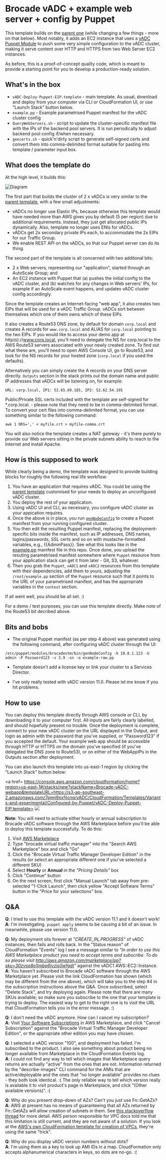 # Brocade vADC + example web server + config by Puppet

This template builds on the [parent one](https://github.com/dkalintsev/Brocade/tree/master/vADC/CloudFormation/Templates) (while changing a few things - more on that below). Most notably, it adds an EC2 instance that uses a [vADC Puppet Module](https://forge.puppet.com/tuxinvader/brocadevtm) to push some very simple configuration to the vADC cluster, making it serve content over HTTP and HTTPS from two Web Server EC2 instances.

As before, this is a proof-of-concept quality code, which is meant to provide a starting point for you to develop a production-ready solution.

## What's in the box

* `vADC-Deploy-Puppet-EIP.template` - main template. As usual, download and deploy from your computer via CLI or CloudFormation UI, or use "Launch Stack" button below.
* `example.pp` - Example parametrised Puppet manifest for the vADC cluster config
* `QueryWebServers.sh` - script to update the cluster-specific manifest file with the IPs of the backend pool servers. It is run periodically to adjust backend pool config if/when necessary. 
* `gencerts.sh` - quick'n'dirty script to generate self-signed certs and convert them into comma-delimited format suitable for pasting into template / parameter input box.

## What does the template do

At the high level, it builds this:

![Diagram](https://raw.githubusercontent.com/dkalintsev/Brocade/master/vADC/CloudFormation/Templates/Variants-and-experimental/Configured-by-Puppet/images/vADC%20with%20Puppet%20and%20Web%20Servers.png "High level diagram")

The first part that builds the cluster of 2 x vADCs is very similar to the [parent template](https://github.com/dkalintsev/Brocade/tree/master/vADC/CloudFormation/Templates), with a few small adjustments:

- vADCs no longer use Elastic IPs, because otherwise this template would have needed more than AWS gives you by default (5 per region) due to additional requirements. Instead, they just get allocated public IPs dynamically. Also, template no longer uses ENIs for vADCs.
- vADCs get 2x secondary private IPs each, to accommodate the 2x EIPs for our Traffic Group.
- We enable REST API on the vADCs, so that our Puppet server can do its thing.

The second part of the template is all concerned with two additonal bits:

- 2 x Web servers, representing our "application", started through an AutoScale Group; and
- An EC2 instance with Puppet that (a) pushes the initial config to the vADC cluster, and (b) watches for any changes in Web servers' IPs, for example if an AutoScale event happens, and updates vADC cluster config accordingly.

Since the template creates an Internet-facing "web app", it also creates two EIPs that will be used for a vADC Traffic Group. vADCs sort between themselves which one of them owns which of these EIPs.

It also creates a Route53 DNS zone, by default for domain `corp.local` and creates A records for `www.corp.local` and ALIAS for `corp.local` pointing to the two EIPs. If you would like to access your demo app at http(s)://www.corp.local, you'll need to delegate the NS for corp.local to the AWS Route53 servers associated with your newly created zone. To find out what these are, you'll need to open AWS Console UI, go to Route53, and look for the NS records for your hosted zone (`corp.local` if you used the defaults).

Alternatively you can simply create the A records on your DNS server directly. `Outputs` section in the stack prints out the domain name and public IP addresses that vADCs will be listening on, for example:

```
URL: corp.local, IP1: 52.65.69.185, IP2: 52.62.54.195
```

Public/Private SSL certs included with the template are self-signed for *.corp.local. - please note that they need to be in comma-delimited format. To convert your cert files into comma-delimited format, you can use something similar to the following command:

`awk 1 ORS=',' < myfile.crt > myfile-comma.crt`

You will also notice the template creates a NAT gateway - it's there purely to provide our Web servers sitting in the private subnets ability to reach to the Internet and install Apache.

## How is this supposed to work

While clearly being a demo, the template was designed to provide building blocks for roughly the following real life workflow:

1. You have an application that requires vADC. You could be using the [parent template](https://github.com/dkalintsev/Brocade/tree/master/vADC/CloudFormation/Templates) customised for your needs to deploy an unconfigured vADC cluster.
2. You deploy the rest of your application.
3. Using vADC UI and CLI, as necessary, you configure vADC cluster as your appication requires.
4. Once the above is in place, you run [`genNodeConfig`](https://forge.puppet.com/tuxinvader/brocadevtm#tools-gennodeconfig) to create a Puppet manifest from your running configured cluster.
5. You then edit the resulting Puppet manifest, replacing the deployment-specific bits inside the manifest, such as IP addresses, DNS names, logins/passwords, SSL certs and so on with mustache-formatted variables, e.g., {{AdminPass}}. See what this looks like in the [example.pp](https://github.com/dkalintsev/Brocade/blob/master/vADC/CloudFormation/Templates/Variants-and-experimental/Configured-by-Puppet/example.pp) manifest file in this repo. Once done, you upload the resuting parametrised manifest somewhere where `Puppet` resource from your application stack can get it from later - Git, S3, whatever.
6. Then you grab the `Puppet`, `vADC1` and `vADC2` resources from this template with their dependencies, add them to yours, adjusting the `/root/example.pp` section of the `Puppet` resource such that it points to the URL of your parametrised manifest, and has the appropriate variables in the `context` section.

If all went well, you should be all set. :)

For a demo / test purposes, you can use this template directly. Make note of the Route53 bit decribed above.

## Bits and bobs

- The original Puppet manifest (as per step 4 above) was generated using the following command, after configuring vADC cluster through the UI:

`/etc/puppet/modules/brocadevtm/bin/genNodeConfig -h 10.8.1.123 -U admin -P Password123 -v 3.9 -sn -o example-raw.pp`

- Template doesn't add a license key or link your cluster to a Services Director.

- I've only really tested with vADC version 11.0. Please let me know if you hit problems.

## How to use

You can deploy this template directly through AWS console or CLI, by downloading it to your computer first. All inputs are fairly clearly labelled, and should hopefully present no trouble. Once the deployment is complete, connect to your new vADC cluster on the URL displayed in the Output, and login as admin with the password that you've supplied, or "Password123" if you accepted the default. Your example web app should be accessible through HTTP or HTTPS on the domain you've specified (if you've delegated the DNS zone to Route53), or on either of the WebAppIPs in the Outputs section after deployment.

You can also launch this template into us-east-1 region by clicking the "Launch Stack" button below:

<a href=
https://console.aws.amazon.com/cloudformation/home?region=us-east-1#/stacks/new?stackName=Brocade-vADC-webapp&templateURL=https://s3-ap-southeast-2.amazonaws.com/7pjmj9xxfjlcnq/vADC/CloudFormation/Templates/Variants-and-experimental/Configured-by-Puppet/vADC-Deploy-Puppet-EIP.template>
<img src=https://s3.amazonaws.com/cloudformation-examples/cloudformation-launch-stack.png></a>


**Note**: You will need to activate either hourly or annual subscription to Brocade vADC software through the AWS Marketplace before you'll be able to deploy this template successfully. To do this:

1. Visit [AWS Marketplace](https://aws.amazon.com/marketplace/)
2. Type "brocade virtual traffic manager" into the "Search AWS Marketplace" box and click "Go"
3. Click the "Brocade Virtual Traffic Manager Developer Edition" in the results (or select an appropriate different one if you've selected a different SKU)
4. Select **Hourly** or **Annual** in the *"Pricing Details"* box
5. Click "Continue" button
6. On the next screen, first click "Manual Launch" tab away from pre-selected "1-Click Launch", then click yellow "Accept Software Terms" button in the "Price for your selections" box.

## Q&A

**Q**: I tried to use this template with the vADC version 11.1 and it doesn't work!  
**A**: I'm investigating. `puppet apply` seems to be causing a bit of an issue. In meanwhile, please use version 11.0.

**Q**: My deployment sits forever at *"CREATE\_IN\_PROGRESS"* of vADC instances, then fails and rolls back. In the "Status reason" of CloudFormation "Events" log I see a message similar to *"In order to use this AWS Marketplace product you need to accept terms and subscribe. To do so please visit http://aws.amazon.com/marketplace/pp?sku=30zvsq8o1jmbp6jvzis0wfgdt"* against the vADC1 AWS::EC2::Instance.  
**A**: You haven't subscribed to Brocade vADC software through the AWS Marketplace yet. Please visit the link CloudFormation has shown (which may be different from the one above), which will take you to the step #4 in the subscription instructions above the Q&A. Once subscribed, select "Delete Stack", and try deploying again. Please note that there are many SKUs available; so make sure you subscribe to the one that your template is trying to deploy. The easiest way to get to the right one is to visit the URL that CloudFormation tells you in the error message. :)

**Q**: I don't need the vADC anymore. How can I cancel my subscription?  
**A**: Visit [Your Software Subscriptions](https://aws.amazon.com/marketplace/library/) in AWS Marketplace, and click "Cancel Subscription" against the "Brocade Virtual Traffic Manager Developer Edition", or the appropriate other edition you may have chosen.

**Q**: I selected a vADC version "100", and deployment has failed. I'm subscribed to the product. I also see something about product being no longer available from Marketplace in the CloudFormation Events log.  
**A**: I could not find any way to tell which images that Marketplace query returns are actually "active" from the ones that are not. Information returned by the "describe-images" CLI command for the AMIs that are active/deployable and the ones that "no longer available" provides no clues - they both look identical. :( The only reliable way to tell which version really is available it to visit product's page in Marketplace, and click "(Other available versions)". :( 

**Q**: Why do you present drop-down of AZs? Can't you just use Fn::GetAZs?  
**A**: AWS at present has no means of guaranteeing that all AZs returned by Fn::GetAZs will allow creation of subnets in them. See [this stackoverflow thread](http://stackoverflow.com/questions/21390444/is-there-a-way-for-cloudformation-to-query-available-zones-for-subnet-creation) for more detail. AWS person responsible for VPC docs told me that this limitation is still current, and they are not aware of a solution. If you look at the [AWS's own CloudFormation template for creation of VPCs](http://docs.aws.amazon.com/quickstart/latest/vpc/welcome.html), they're using the same "trick".

**Q**: Why do you display vADC version numbers without dots?  
**A**: I'm using them as a key to look up AMI IDs in a map. CloudFormation only accepts alphanumerical characters in keys, so dots are no-go. :(